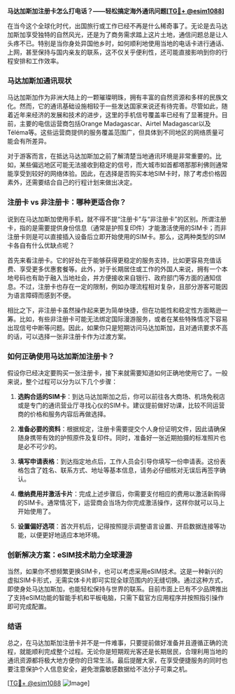 **马达加斯加注册卡怎么打电话？——轻松搞定海外通讯问题[[TG💪+ @esim1088](https://t.me/s/esim1088)]**

在当今这个全球化时代，出国旅行或工作已经不再是什么稀奇事了。无论是去马达加斯加享受独特的自然风光，还是为了商务需求踏上这片土地，通信问题总是让人头疼不已。特别是当你身处异国他乡时，如何顺利地使用当地的电话卡进行通话、上网，甚至保持与国内亲友的联系，这不仅关乎便利性，还可能直接影响到你的行程安排和工作效率。

### 马达加斯加通讯现状

马达加斯加作为非洲大陆上的一颗璀璨明珠，拥有丰富的自然资源和多样的民族文化。然而，它的通讯基础设施相较于一些发达国家来说还有待完善。尽管如此，随着近年来经济的发展和技术的进步，这里的手机信号覆盖率已经有了显著提升。目前，主要的电信运营商包括Orange Madagascar、Airtel Madagascar以及Téléma等。这些运营商提供的服务覆盖范围广，但具体到不同地区的网络质量可能会有所差异。

对于游客而言，在抵达马达加斯加之前了解清楚当地通讯环境是非常重要的。比如，某些偏远地区可能无法接收到稳定的信号，而大城市如首都塔那那利佛则通常能享受到较好的网络体验。因此，在选择是否购买本地SIM卡时，除了考虑价格因素外，还需要结合自己的行程计划来做出决定。

### 注册卡 vs 非注册卡：哪种更适合你？

说到在马达加斯加使用手机，就不得不提“注册卡”与“非注册卡”的区别。所谓注册卡，指的是需要提供身份信息（通常是护照复印件）才能激活使用的SIM卡；而非注册卡则是可以直接插入设备后立即开始使用的SIM卡。那么，这两种类型的SIM卡各自有什么优缺点呢？

首先来看注册卡。它的好处在于能够获得更稳定的服务支持，比如更容易充值话费、享受更多优惠套餐等。此外，对于长期居住或工作的外国人来说，拥有一个本地号码也有助于融入当地社会，并方便接收来自银行、政府部门等方面的通知信息。不过，注册卡也存在一定的限制，例如办理流程相对复杂，且部分游客可能因为语言障碍而感到不便。

相比之下，非注册卡虽然操作起来更为简单快捷，但在功能性和稳定性方面略逊一筹。比如，有些非注册卡可能无法绑定国际漫游服务，或者在某些特殊情况下容易出现信号中断等问题。因此，如果你只是短期访问马达加斯加，且对通讯要求不高的话，可以选择一张非注册卡作为过渡方案。

### 如何正确使用马达加斯加注册卡？

假设你已经决定要购买一张注册卡，接下来就需要知道如何正确地使用它了。一般来说，整个过程可以分为以下几个步骤：

1. **选购合适的SIM卡**：到达马达加斯加之后，你可以前往各大商场、机场免税店或是专门的通讯营业厅寻找心仪的SIM卡。建议提前做好功课，比较不同运营商的价格和服务内容后再做选择。
   
2. **准备必要的资料**：根据规定，注册卡需要提交个人身份证明文件，因此请确保随身携带有效的护照原件及复印件。同时，准备好一张近期拍摄的标准照片也是必不可少的。

3. **填写申请表格**：到达指定地点后，工作人员会引导你填写一份申请表。这份表格包含了姓名、联系方式、地址等基本信息，请务必仔细核对无误后再签字确认。

4. **缴纳费用并激活卡片**：完成上述步骤后，你需要支付相应的费用以激活新购得的SIM卡。通常情况下，运营商会当场为你完成激活操作，这样你就可以马上开始使用了。

5. **设置偏好选项**：首次开机后，记得按照提示调整语言设置、开启数据连接等功能，以便更好地适应本地环境。

### 创新解决方案：eSIM技术助力全球漫游

当然，如果你不想频繁更换SIM卡，也可以考虑采用eSIM技术。这是一种新兴的虚拟SIM卡形式，无需实体卡片即可实现全球范围内的无缝切换。通过这种方式，即使身处马达加斯加，也能轻松保持与世界的联系。目前市面上已有不少品牌推出了支持eSIM功能的智能手机和平板电脑，只需下载官方应用程序并按照指引操作即可完成配置。

### 结语

总之，在马达加斯加注册卡并不是一件难事，只要提前做好准备并且遵循正确的流程，就能顺利完成整个过程。无论你是短期观光客还是长期居民，合理利用当地的通讯资源都将极大地方便你的日常生活。最后提醒大家，在享受便捷服务的同时也要注意保护个人信息安全，避免泄露敏感数据给不法分子可乘之机。

[[TG💪+ @esim1088](https://t.me/s/esim1088) ![Image](https://i.postimg.cc/4NQfJmqS/Snipaste-2025-05-13-00-14-12.png)]